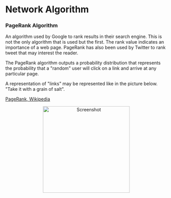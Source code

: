 Network Algorithm
============================

### PageRank Algorithm
An algorithm used by Google to rank results in their search engine. This is not the only algorithm that is used but the first. The rank value indicates an importance of a web page. 
PageRank has also been used by Twitter to rank tweet that may interest the reader. 

The PageRank algorithm outputs a probability distribution that represents the probability that a "random" user will click on a link and arrive at any particular page. 

A representation of "links" may be represented like in the picture below. "Take it with a grain of salt".

[PageRank, Wikipedia](https://en.wikipedia.org/wiki/PageRank)

<p align="center">
<img src="files/images/pagerank.png" height="270" alt="Screenshot"/>
</p>

